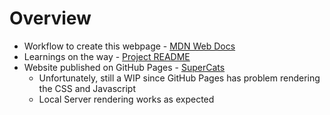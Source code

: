 # Overview
- Workflow to create this webpage - [MDN Web Docs](https://developer.mozilla.org/en-US/docs/Learn/Getting_started_with_the_web/)
- Learnings on the way - [Project README](https://github.com/prak112/DevSchool-HTML#topics-learned)
- Website published on GitHub Pages - [SuperCats](https://prak112.github.io/DevSchool-HTML)
    - Unfortunately, still a WIP since GitHub Pages has problem rendering the CSS and Javascript
    - Local Server rendering works as expected
